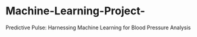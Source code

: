 # Machine-Learning-Project-
Predictive Pulse: Harnessing Machine Learning for Blood Pressure Analysis
